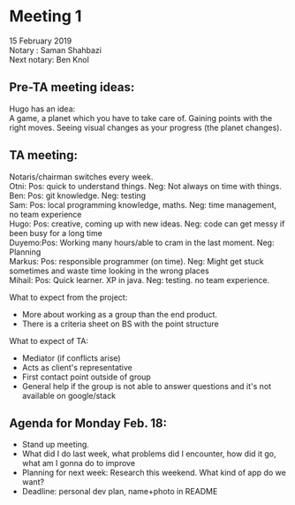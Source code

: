 # Meeting 1  
15 February 2019  
Notary : Saman Shahbazi  
Next notary: Ben Knol  

## Pre-TA meeting ideas:

Hugo has an idea:  
A game, a planet which you have to take care of. Gaining points with the right moves. Seeing visual changes as your progress (the planet changes).

## TA meeting:
Notaris/chairman switches every week.  
Otni: Pos: quick to understand things. Neg: Not always on time with things.  
Ben: Pos: git knowledge. Neg: testing  
Sam: Pos: local programming knowledge, maths. Neg: time management, no team experience  
Hugo: Pos: creative, coming up with new ideas. Neg: code can get messy if been busy for a long time  
Duyemo:Pos: Working many hours/able to cram in the last moment. Neg: Planning  
Markus: Pos: responsible programmer (on time). Neg: Might get stuck sometimes and waste time looking in the wrong places  
Mihail: Pos: Quick learner. XP in java. Neg: testing. no team experience.  


What to expect from the project:  
- More about working as a group than the end product.  
- There is a criteria sheet on BS with the point structure  

What to expect of TA:  
- Mediator (if conflicts arise)  
- Acts as client's representative  
- First contact point outside of group  
- General help if the group is not able to answer questions and it's not available on google/stack

## Agenda for Monday Feb. 18:
- Stand up meeting.  
- What did I do last week, what problems did I encounter, how did it go, what am I gonna do to improve  
- Planning for next week: Research this weekend. What kind of app do we want?  
- Deadline: personal dev plan, name+photo in README
